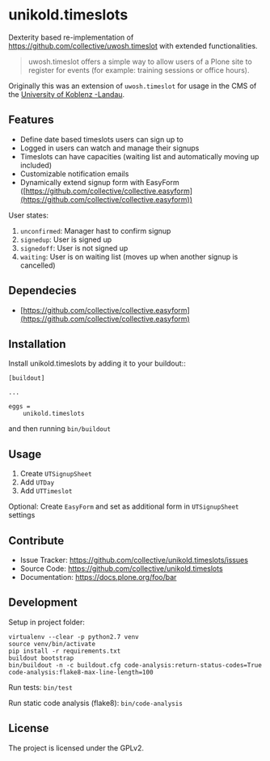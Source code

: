 
unikold.timeslots
=================

Dexterity based re-implementation of https://github.com/collective/uwosh.timeslot with extended functionalities.
> uwosh.timeslot offers a simple way to allow users of a Plone site to
register for events (for example: training sessions or office hours).

Originally this was an extension of `uwosh.timeslot` for usage in the CMS of the [University of Koblenz -Landau]([http://uni-koblenz-landau.de](http://uni-koblenz-landau.de/)).

Features
--------

- Define date based timeslots users can sign up to
- Logged in users can watch and manage their signups
- Timeslots can have capacities (waiting list and automatically moving up included)
- Customizable notification emails
- Dynamically extend signup form with EasyForm ([https://github.com/collective/collective.easyform](https://github.com/collective/collective.easyform))

User states:
1. `unconfirmed`: Manager hast to confirm signup
2. `signedup`: User is signed up
3. `signedoff`: User is not signed up
4. `waiting`: User is on waiting list (moves up when another signup is cancelled)


Dependecies
--------

* [https://github.com/collective/collective.easyform](https://github.com/collective/collective.easyform)


Installation
------------

Install unikold.timeslots by adding it to your buildout::

    [buildout]

    ...

    eggs =
        unikold.timeslots


and then running ``bin/buildout``

Usage
------------

1. Create `UTSignupSheet`
2. Add `UTDay`
3. Add `UTTimeslot`

Optional: Create `EasyForm` and set as additional form in `UTSignupSheet` settings


Contribute
----------

- Issue Tracker: https://github.com/collective/unikold.timeslots/issues
- Source Code: https://github.com/collective/unikold.timeslots
- Documentation: https://docs.plone.org/foo/bar


Development
----------

Setup in project folder:

```
virtualenv --clear -p python2.7 venv
source venv/bin/activate
pip install -r requirements.txt
buildout bootstrap
bin/buildout -n -c buildout.cfg code-analysis:return-status-codes=True code-analysis:flake8-max-line-length=100
```

Run tests: `bin/test`

Run static code analysis (flake8): `bin/code-analysis`


License
-------

The project is licensed under the GPLv2.
